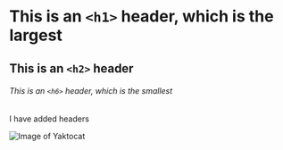 # This is an `<h1>` header, which is the largest

## This is an `<h2>` header

###### This is an `<h6>` header, which is the smallest

I have added headers

![Image of Yaktocat](https://octodex.github.com/images/yaktocat.png)
